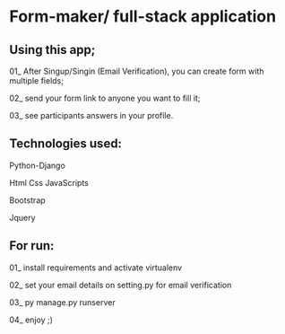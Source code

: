 # Form-maker/ full-stack application

## Using this app;

01_ After Singup/Singin (Email Verification), you can create form with multiple fields;

02_ send your form link to anyone you want to fill it;

03_ see participants answers in your profile.


## Technologies used:
Python-Django

Html Css JavaScripts

Bootstrap

Jquery

## For run:
01_ install requirements and activate virtualenv

02_ set your email details on setting.py for email verification

03_ py manage.py runserver

04_ enjoy ;)
